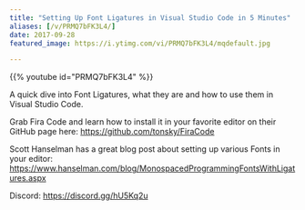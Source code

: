 ```yaml
---
title: "Setting Up Font Ligatures in Visual Studio Code in 5 Minutes"
aliases: [/v/PRMQ7bFK3L4/]
date: 2017-09-28
featured_image: https://i.ytimg.com/vi/PRMQ7bFK3L4/mqdefault.jpg

---
```


{{% youtube id="PRMQ7bFK3L4" %}}

A quick dive into Font Ligatures, what they are and how to use them in Visual Studio Code.

Grab Fira Code and learn how to install it in your favorite editor on their GitHub page here: https://github.com/tonsky/FiraCode

Scott Hanselman has a great blog post about setting up various Fonts in your editor: https://www.hanselman.com/blog/MonospacedProgrammingFontsWithLigatures.aspx

Discord: https://discord.gg/hU5Kq2u